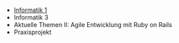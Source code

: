 *   [Informatik 1]({{site.baseurl}}ws2012/info1)
*   Informatik 3
*   Aktuelle Themen II: Agile Entwicklung mit Ruby on Rails
*   Praxisprojekt
